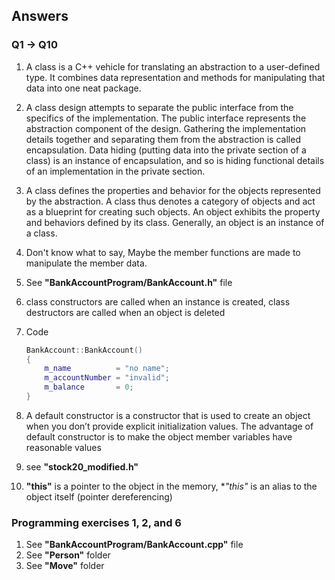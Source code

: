 ## Answers

### Q1 -> Q10
1. A class is a C++ vehicle for translating an abstraction to a user-defined type. It combines data representation and methods for manipulating that data into one neat package. 
2. A class design attempts to separate the public interface from the specifics of the implementation. The public interface represents the abstraction component of the design. Gathering the implementation details together and separating them from the abstraction is called encapsulation. Data hiding (putting data into the private section of a class) is an instance of encapsulation, and so is hiding functional details of an implementation in the private section.
3. A class defines the properties and behavior for the objects represented by the abstraction. A class thus denotes a category of objects and act as a blueprint for creating such objects. An object exhibits the property and behaviors defined by its class. Generally, an object is an instance of a class.
4. Don't know what to say, Maybe the member functions are made to manipulate the member data.
5. See **"BankAccountProgram/BankAccount.h"** file
6. class constructors are called when an instance is created, class destructors are called when an object is deleted
7.  Code
	```c++
	BankAccount::BankAccount()
	{
		m_name     		= "no name";
		m_accountNumber = "invalid";
		m_balance		= 0;
	}
	```

8. A default constructor is a constructor that is used to create an object when you don’t provide explicit initialization values. The advantage of default constructor is to make the object member variables have reasonable values
9. see **"stock20_modified.h"**
10. **"this"** is a pointer to the object in the memory, **"*this"** is an alias to the object itself (pointer dereferencing)

### Programming exercises 1, 2, and 6
1. See **"BankAccountProgram/BankAccount.cpp"** file
2. See **"Person"** folder
6. See **"Move"** folder